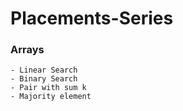 # Placements-Series

### Arrays
    - Linear Search
    - Binary Search
    - Pair with sum k
    - Majority element